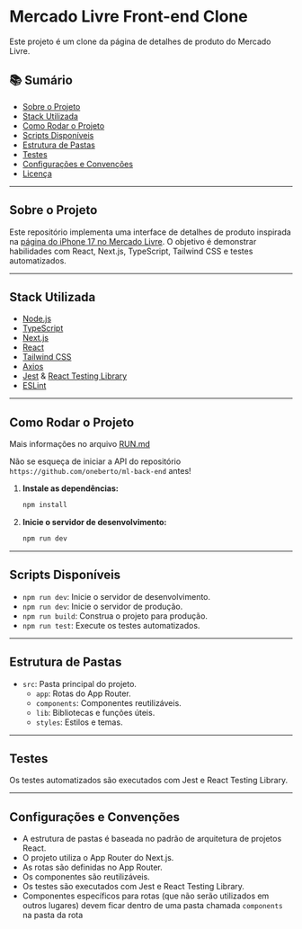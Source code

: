 # Mercado Livre Front-end Clone

Este projeto é um clone da página de detalhes de produto do Mercado Livre.

## 📚 Sumário

- [Sobre o Projeto](#sobre-o-projeto)
- [Stack Utilizada](#stack-utilizada)
- [Como Rodar o Projeto](#como-rodar-o-projeto)
- [Scripts Disponíveis](#scripts-disponíveis)
- [Estrutura de Pastas](#estrutura-de-pastas)
- [Testes](#testes)
- [Configurações e Convenções](#configurações-e-convenções)
- [Licença](#licença)

---

## Sobre o Projeto

Este repositório implementa uma interface de detalhes de produto inspirada na [página do iPhone 17 no Mercado Livre](https://www.mercadolivre.com.br/iphone-17-de-256gb-lavanda-distribuidor-autorizado/p/MLB1055308835). O objetivo é demonstrar habilidades com React, Next.js, TypeScript, Tailwind CSS e testes automatizados.

---

## Stack Utilizada

- [Node.js](https://nodejs.org/)
- [TypeScript](https://www.typescriptlang.org/)
- [Next.js](https://nextjs.org/)
- [React](https://react.dev/)
- [Tailwind CSS](https://tailwindcss.com/)
- [Axios](https://axios-http.com/)
- [Jest](https://jestjs.io/) & [React Testing Library](https://testing-library.com/docs/react-testing-library/intro/)
- [ESLint](https://eslint.org/)

---

## Como Rodar o Projeto

Mais informações no arquivo [RUN.md](RUN.md)

Não se esqueça de iniciar a API do repositório `https://github.com/oneberto/ml-back-end` antes!

1. **Instale as dependências:**

   ```sh
   npm install
   ```

2. **Inicie o servidor de desenvolvimento:**

   ```sh
   npm run dev
   ```

---

## Scripts Disponíveis

- `npm run dev`: Inicie o servidor de desenvolvimento.
- `npm run dev`: Inicie o servidor de produção.
- `npm run build`: Construa o projeto para produção.
- `npm run test`: Execute os testes automatizados.

---

## Estrutura de Pastas

- `src`: Pasta principal do projeto.
  - `app`: Rotas do App Router.
  - `components`: Componentes reutilizáveis.
  - `lib`: Bibliotecas e funções úteis.
  - `styles`: Estilos e temas.

---

## Testes

Os testes automatizados são executados com Jest e React Testing Library.

---

## Configurações e Convenções

- A estrutura de pastas é baseada no padrão de arquitetura de projetos React.
- O projeto utiliza o App Router do Next.js.
- As rotas são definidas no App Router.
- Os componentes são reutilizáveis.
- Os testes são executados com Jest e React Testing Library.
- Componentes específicos para rotas (que não serão utilizados em outros lugares) devem ficar dentro de uma pasta chamada `components` na pasta da rota
